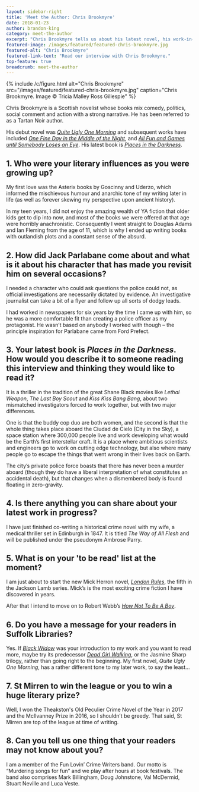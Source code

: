 ```yaml
---
layout: sidebar-right
title: 'Meet the Author: Chris Brookmyre'
date: 2018-01-23
author: brandon-king
category: meet-the-author
excerpt: "Chris Brookmyre tells us about his latest novel, his work-in-progress and how he created Jack Parlanne."
featured-image: /images/featured/featured-chris-brookmyre.jpg
featured-alt: "Chris Brookmyre"
featured-link-text: "Read our interview with Chris Brookmyre."
top-feature: true
breadcrumb: meet-the-author
---
```


{% include /c/figure.html alt="Chris Brookmyre" src="/images/featured/featured-chris-brookmyre.jpg" caption="Chris Brookmyre. Image &copy; Tricia Malley Ross Gillespie" %}

Chris Brookmyre is a Scottish novelist whose books mix comedy, politics, social comment and action with a strong narrative. He has been referred to as a Tartan Noir author.

His debut novel was [<cite>Quite Ugly One Morning</cite>](https://suffolk.spydus.co.uk/cgi-bin/spydus.exe/ENQ/OPAC/BIBENQ?BRN=8948) and subsequent works have included [<cite>One Fine Day in the Middle of the Night</cite>](https://suffolk.spydus.co.uk/cgi-bin/spydus.exe/ENQ/OPAC/BIBENQ?BRN=9996), and [<cite>All Fun and Games until Somebody Loses an Eye</cite>](https://suffolk.spydus.co.uk/cgi-bin/spydus.exe/ENQ/OPAC/BIBENQ?BRN=12129). His latest book is [<cite>Places in the Darkness</cite>](https://suffolk.spydus.co.uk/cgi-bin/spydus.exe/ENQ/OPAC/BIBENQ?BRN=2269942).

## 1. Who were your literary influences as you were growing up?

My first love was the Asterix books by Goscinny and Uderzo, which informed the mischievous humour and anarchic tone of my writing later in life (as well as forever skewing my perspective upon ancient history).

In my teen years, I did not enjoy the amazing wealth of YA fiction that older kids get to dip into now, and most of the books we were offered at that age were horribly anachronistic. Consequently I went straight to Douglas Adams and Ian Fleming from the age of 11, which is why I ended up writing books with outlandish plots and a constant sense of the absurd.

## 2. How did Jack Parlabane come about and what is it about his character that has made you revisit him on several occasions?

I needed a character who could ask questions the police could not, as official investigations are necessarily dictated by evidence. An investigative journalist can take a bit of a flyer and follow up all sorts of dodgy leads.

I had worked in newspapers for six years by the time I came up with him, so he was a more comfortable fit than creating a police officer as my protagonist. He wasn’t based on anybody I worked with though – the principle inspiration for Parlabane came from Ford Prefect.

## 3. Your latest book is <cite>Places in the Darkness</cite>. How would you describe it to someone reading this interview and thinking they would like to read it?

It is a thriller in the tradition of the great Shane Black movies like <cite>Lethal Weapon</cite>, <cite>The Last Boy Scout</cite> and <cite>Kiss Kiss Bang Bang</cite>, about two mismatched investigators forced to work together, but with two major differences.

One is that the buddy cop duo are both women, and the second is that the whole thing takes place aboard the Ciudad de Cielo (City in the Sky), a space station where 300,000 people live and work developing what would be the Earth’s first interstellar craft. It is a place where ambitious scientists and engineers go to work on cutting edge technology, but also where many people go to escape the things that went wrong in their lives back on Earth.

The city’s private police force boasts that there has never been a murder aboard (though they do have a liberal interpretation of what constitutes an accidental death), but that changes when a dismembered body is found floating in zero-gravity.

## 4. Is there anything you can share about your latest work in progress?

I have just finished co-writing a historical crime novel with my wife, a medical thriller set in Edinburgh in 1847. It is titled <cite>The Way of All Flesh</cite> and will be published under the pseudonym Ambrose Parry.

## 5. What is on your 'to be read' list at the moment?

I am just about to start the new Mick Herron novel, [<cite>London Rules</cite>](https://suffolk.spydus.co.uk/cgi-bin/spydus.exe/ENQ/OPAC/BIBENQ?BRN=2318784), the fifth in the Jackson Lamb series. Mick’s is the most exciting crime fiction I have discovered in years.

After that I intend to move on to Robert Webb’s [<cite>How Not To Be A Boy</cite>](https://suffolk.spydus.co.uk/cgi-bin/spydus.exe/ENQ/OPAC/BIBENQ?BRN=2185360).

## 6. Do you have a message for your readers in Suffolk Libraries?

Yes. If [<cite>Black Widow</cite>](https://suffolk.spydus.co.uk/cgi-bin/spydus.exe/ENQ/OPAC/BIBENQ?BRN=2062460) was your introduction to my work and you want to read more, maybe try its predecessor [<cite>Dead Girl Walking</cite>](https://suffolk.spydus.co.uk/cgi-bin/spydus.exe/ENQ/OPAC/BIBENQ?BRN=1752976), or the Jasmine Sharp trilogy, rather than going right to the beginning. My first novel, <cite>Quite Ugly One Morning</cite>, has a rather different tone to my later work, to say the least...

## 7. St Mirren to win the league or you to win a huge literary prize?

Well, I won the Theakston's Old Peculier Crime Novel of the Year in 2017 and the McIlvanney Prize in 2016, so I shouldn’t be greedy. That said, St Mirren are top of the league at time of writing.

## 8. Can you tell us one thing that your readers may not know about you?

I am a member of the Fun Lovin’ Crime Writers band. Our motto is “Murdering songs for fun” and we play after hours at book festivals. The band also comprises Mark Billingham, Doug Johnstone, Val McDermid, Stuart Neville and Luca Veste.
